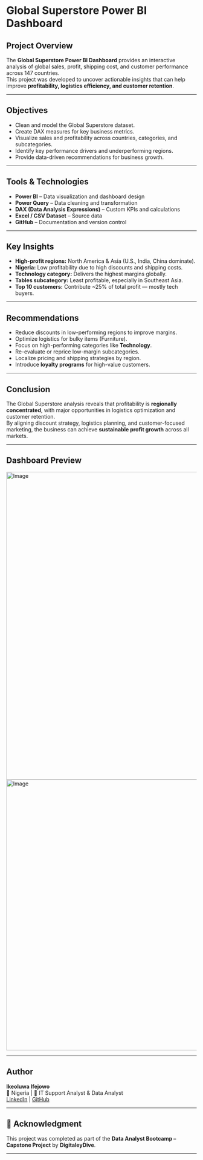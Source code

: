 # Global Superstore Power BI Dashboard

## Project Overview
The **Global Superstore Power BI Dashboard** provides an interactive analysis of global sales, profit, shipping cost, and customer performance across 147 countries.  
This project was developed to uncover actionable insights that can help improve **profitability, logistics efficiency, and customer retention**.

---

## Objectives
- Clean and model the Global Superstore dataset.
- Create DAX measures for key business metrics.
- Visualize sales and profitability across countries, categories, and subcategories.
- Identify key performance drivers and underperforming regions.
- Provide data-driven recommendations for business growth.

---

## Tools & Technologies
- **Power BI** – Data visualization and dashboard design  
- **Power Query** – Data cleaning and transformation  
- **DAX (Data Analysis Expressions)** – Custom KPIs and calculations  
- **Excel / CSV Dataset** – Source data  
- **GitHub** – Documentation and version control  

---

## Key Insights
- **High-profit regions:** North America & Asia (U.S., India, China dominate).  
- **Nigeria:** Low profitability due to high discounts and shipping costs.  
- **Technology category:** Delivers the highest margins globally.  
- **Tables subcategory:** Least profitable, especially in Southeast Asia.  
- **Top 10 customers:** Contribute ~25% of total profit — mostly tech buyers.  

---

## Recommendations
- Reduce discounts in low-performing regions to improve margins.  
- Optimize logistics for bulky items (Furniture).  
- Focus on high-performing categories like **Technology**.  
- Re-evaluate or reprice low-margin subcategories.  
- Localize pricing and shipping strategies by region.  
- Introduce **loyalty programs** for high-value customers.  

---

## Conclusion
The Global Superstore analysis reveals that profitability is **regionally concentrated**, with major opportunities in logistics optimization and customer retention.  
By aligning discount strategy, logistics planning, and customer-focused marketing, the business can achieve **sustainable profit growth** across all markets.

---

## Dashboard Preview
<img width="1453" height="815" alt="Image" src="https://github.com/user-attachments/assets/e0f27d0e-2753-4044-b65c-45d88b42fa7f" />

<img width="1275" height="717" alt="Image" src="https://github.com/user-attachments/assets/d34e51ee-43cc-4d0d-8ee3-354f9c7250a6" />

---

## Author
**Ikeoluwa Ifejowo**  
📍 Nigeria | 💼 IT Support Analyst & Data Analyst  
 [LinkedIn](https://www.linkedin.com) | [GitHub](https://github.com)  

---

## 📢 Acknowledgment
This project was completed as part of the **Data Analyst Bootcamp – Capstone Project** by **DigitaleyDive**.

---

